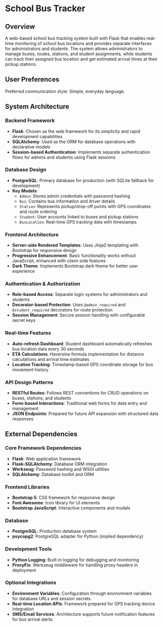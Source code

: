 # School Bus Tracker

## Overview

A web-based school bus tracking system built with Flask that enables real-time monitoring of school bus locations and provides separate interfaces for administrators and students. The system allows administrators to manage buses, routes, stations, and student assignments, while students can track their assigned bus location and get estimated arrival times at their pickup stations.

## User Preferences

Preferred communication style: Simple, everyday language.

## System Architecture

### Backend Framework
- **Flask**: Chosen as the web framework for its simplicity and rapid development capabilities
- **SQLAlchemy**: Used as the ORM for database operations with declarative models
- **Session-based Authentication**: Implements separate authentication flows for admins and students using Flask sessions

### Database Design
- **PostgreSQL**: Primary database for production (with SQLite fallback for development)
- **Key Models**:
  - `Admin`: Stores admin credentials with password hashing
  - `Bus`: Contains bus information and driver details
  - `Station`: Represents pickup/drop-off points with GPS coordinates and route ordering
  - `Student`: User accounts linked to buses and pickup stations
  - `BusLocation`: Real-time GPS tracking data with timestamps

### Frontend Architecture
- **Server-side Rendered Templates**: Uses Jinja2 templating with Bootstrap for responsive design
- **Progressive Enhancement**: Basic functionality works without JavaScript, enhanced with client-side features
- **Dark Theme**: Implements Bootstrap dark theme for better user experience

### Authentication & Authorization
- **Role-based Access**: Separate login systems for administrators and students
- **Decorator-based Protection**: Uses `@admin_required` and `@student_required` decorators for route protection
- **Session Management**: Secure session handling with configurable secret keys

### Real-time Features
- **Auto-refresh Dashboard**: Student dashboard automatically refreshes bus location data every 30 seconds
- **ETA Calculations**: Haversine formula implementation for distance calculations and arrival time estimates
- **Location Tracking**: Timestamp-based GPS coordinate storage for bus movement history

### API Design Patterns
- **RESTful Routes**: Follows REST conventions for CRUD operations on buses, stations, and students
- **Form-based Interactions**: Traditional web forms for data entry and management
- **JSON Endpoints**: Prepared for future API expansion with structured data responses

## External Dependencies

### Core Framework Dependencies
- **Flask**: Web application framework
- **Flask-SQLAlchemy**: Database ORM integration
- **Werkzeug**: Password hashing and WSGI utilities
- **SQLAlchemy**: Database toolkit and ORM

### Frontend Libraries
- **Bootstrap 5**: CSS framework for responsive design
- **Font Awesome**: Icon library for UI elements
- **Bootstrap JavaScript**: Interactive components and modals

### Database
- **PostgreSQL**: Production database system
- **psycopg2**: PostgreSQL adapter for Python (implied dependency)

### Development Tools
- **Python Logging**: Built-in logging for debugging and monitoring
- **ProxyFix**: Werkzeug middleware for handling proxy headers in deployment

### Optional Integrations
- **Environment Variables**: Configuration through environment variables for database URLs and session secrets
- **Real-time Location APIs**: Framework prepared for GPS tracking device integration
- **SMS/Email Services**: Architecture supports future notification features for bus arrival alerts